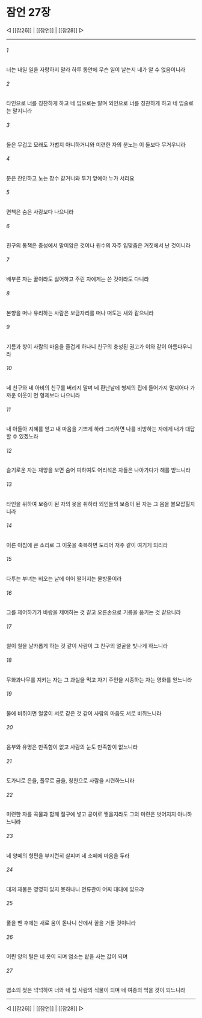 ﻿# 잠언 27장

◁ [[잠26]] | [[잠언]] | [[잠28]] ▷
***

###### 1
너는 내일 일을 자랑하지 말라 하루 동안에 무슨 일이 날는지 네가 알 수 없음이니라

###### 2
타인으로 너를 칭찬하게 하고 네 입으로는 말며 외인으로 너를 칭찬하게 하고 네 입술로는 말지니라

###### 3
돌은 무겁고 모래도 가볍지 아니하거니와 미련한 자의 분노는 이 둘보다 무거우니라

###### 4
분은 잔인하고 노는 창수 같거니와 투기 앞에야 누가 서리요

###### 5
면책은 숨은 사랑보다 나으니라

###### 6
친구의 통책은 충성에서 말미암은 것이나 원수의 자주 입맞춤은 거짓에서 난 것이니라

###### 7
배부른 자는 꿀이라도 싫어하고 주린 자에게는 쓴 것이라도 다니라

###### 8
본향을 떠나 유리하는 사람은 보금자리를 떠나 떠도는 새와 같으니라

###### 9
기름과 향이 사람의 마음을 즐겁게 하나니 친구의 충성된 권고가 이와 같이 아름다우니라

###### 10
네 친구와 네 아비의 친구를 버리지 말며 네 환난날에 형제의 집에 들어가지 말지어다 가까운 이웃이 먼 형제보다 나으니라

###### 11
내 아들아 지혜를 얻고 내 마음을 기쁘게 하라 그리하면 나를 비방하는 자에게 내가 대답할 수 있겠노라

###### 12
슬기로운 자는 재앙을 보면 숨어 피하여도 어리석은 자들은 나아가다가 해를 받느니라

###### 13
타인을 위하여 보증이 된 자의 옷을 취하라 외인들의 보증이 된 자는 그 몸을 볼모잡힐지니라

###### 14
이른 아침에 큰 소리로 그 이웃을 축복하면 도리어 저주 같이 여기게 되리라

###### 15
다투는 부녀는 비오는 날에 이어 떨어지는 물방울이라

###### 16
그를 제어하기가 바람을 제어하는 것 같고 오른손으로 기름을 움키는 것 같으니라

###### 17
철이 철을 날카롭게 하는 것 같이 사람이 그 친구의 얼굴을 빛나게 하느니라

###### 18
무화과나무를 지키는 자는 그 과실을 먹고 자기 주인을 시종하는 자는 영화를 얻느니라

###### 19
물에 비취이면 얼굴이 서로 같은 것 같이 사람의 마음도 서로 비취느니라

###### 20
음부와 유명은 만족함이 없고 사람의 눈도 만족함이 없느니라

###### 21
도가니로 은을, 풀무로 금을, 칭찬으로 사람을 시련하느니라

###### 22
미련한 자를 곡물과 함께 절구에 넣고 공이로 찧을지라도 그의 미련은 벗어지지 아니하느니라

###### 23
네 양떼의 형편을 부지런히 살피며 네 소떼에 마음을 두라

###### 24
대저 재물은 영영히 있지 못하나니 면류관이 어찌 대대에 있으랴

###### 25
풀을 벤 후에는 새로 움이 돋나니 산에서 꼴을 거둘 것이니라

###### 26
어린 양의 털은 네 옷이 되며 염소는 밭을 사는 값이 되며

###### 27
염소의 젖은 넉넉하여 너와 네 집 사람의 식물이 되며 네 여종의 먹을 것이 되느니라


***
◁ [[잠26]] | [[잠언]] | [[잠28]] ▷